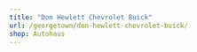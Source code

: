 ```yaml
---
title: "Don Hewlett Chevrolet Buick"
url: /georgetown/don-hewlett-chevrolet-buick/
shop: Autohaus
---
```

